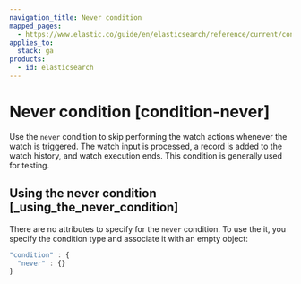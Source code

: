 ```yaml
---
navigation_title: Never condition
mapped_pages:
  - https://www.elastic.co/guide/en/elasticsearch/reference/current/condition-never.html
applies_to:
  stack: ga
products:
  - id: elasticsearch
---
```


# Never condition [condition-never]

Use the `never` condition to skip performing the watch actions whenever the watch is triggered. The watch input is processed, a record is added to the watch history, and watch execution ends. This condition is generally used for testing.

## Using the never condition [_using_the_never_condition]

There are no attributes to specify for the `never` condition. To use the it, you specify the condition type and associate it with an empty object:

```js
"condition" : {
  "never" : {}
}
```
